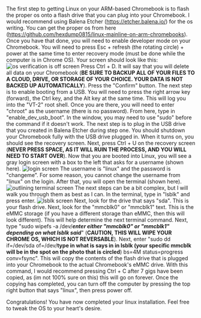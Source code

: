 The first step to getting Linux on your ARM-based Chromebook is to flash the proper os onto a flash drive that you can plug into your Chromebook. I would recommend using Balena Etcher (https://etcher.balena.io/) for the os writing. You can get the proper os from here (https://github.com/hexdump0815/linux-mainline-on-arm-chromebooks). Once you have that done, you will need to enable developer mode on your Chromebook. You will need to press Esc + refresh (the rotating circle) + power at the same time to enter recovery mode (must be done while the computer is in Chrome OS). Your screen should look like this: ![os verification is off screen](https://github.com/user-attachments/assets/1bd0f4c5-adb6-4074-88f1-5c53dd4f4f08)
  Press Ctrl + D. It will say that you will delete all data on your Chromebook (**BE SURE TO BACKUP ALL OF YOUR FILES TO A CLOUD, DRIVE, OR STORAGE OF YOUR CHOICE. YOUR DATA IS NOT BACKED UP AUTOMATICALLY**). Press the "Confirm" button. The next step is to enable booting from a USB. You will need to press the right arrow key (forward), the Ctrl key, and the Alt key at the same time. This will log you into the "VT-2" root shell. Once you are there, you will need to enter "chroot" as the username (there is no password). From here, type in "enable_dev_usb_boot". In the window, you may need to use "sudo" before the command if it doesn't work. The next step is to plug in the USB drive that you created in Balena Etcher during step one. You should shutdown your Chromebook fully with the USB drive plugged in. When it turns on, you should see the recovery screen. Next, press Ctrl + U on the recovery screen (**NEVER PRESS SPACE, AS IT WILL RUIN THE PROCESS, AND YOU WILL NEED TO START OVER**). Now that you are booted into Linux, you will see a gray login screen with a box to the left that asks for a username (shown here). ![login screen](https://github.com/user-attachments/assets/87f9c238-8b69-4321-ac55-0901d6bb66c9)
  The username is "linux" and the password is "changeme". For some reason, you cannot change the username from "linux" on the login. After that, you will open the terminal (shown here). ![outlining terminal screen](https://github.com/user-attachments/assets/298b881d-023a-43f8-8d43-ffb05b255164)
  The next steps can be a bit complex, but I will walk you through them as best as I can. In the terminal, type in "lsblk" and press enter. ![lsblk screen](https://github.com/user-attachments/assets/a6bd01ed-f67f-4eb4-b947-adcd5ee25851)
 Next, look for the drive that says "sda". This is your flash drive. Next, look for the "mmcblk0" or "mmcblk1" text. This is the eMMC storage (if you have a different storage than eMMC, then this will look different). This will help determine the next terminal command. Next, type "sudo wipefs -a /dev/*****enter either "mmcblk0" or "mmcblk1" depending on what lsblk said*****" (**CAUTION, THIS WILL WIPE YOUR CHROME OS, WHICH IS NOT REVERSABLE**). Next, enter "sudo dd if=/dev/sda of=/dev/****type in what is says in in lsblk (your specific mmcblk will be in the spot on the photo that is circled****) bs=4M status=progress conv=fsync". This will copy the contents of the flash drive that is plugged into your Chromebook to the actual Chromebook's eMMC drive. With this command, I would recommend pressing Ctrl + C after 7 gigs have been copied, as (im not 100% sure on this) this will go on forever. Once the copying has completed, you can turn off the computer by pressing the top right button that says "linux", then press power off.

Congratulations! You have now completed your linux installation. Feel free to tweak the OS to your heart's desire.





